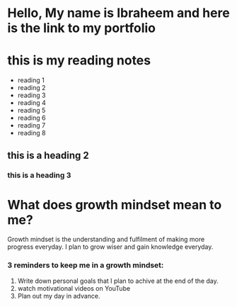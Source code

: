 # Hello, My name is Ibraheem and here is the link to my portfolio 

# this is my reading notes 
- reading 1
- reading 2
- reading 3
- reading 4
- reading 5
- reading 6
- reading 7
- reading 8

## this is a heading 2
### this is a heading 3

# What does growth mindset mean to me?
Growth mindset is the understanding and fulfilment of making more progress everyday. I plan to grow wiser and gain knowledge everyday.
### 3 reminders to keep me in a growth mindset:
1. Write down personal goals that I plan to achive at the end of the day.
2. watch motivational videos on YouTube
3. Plan out my day in advance.
